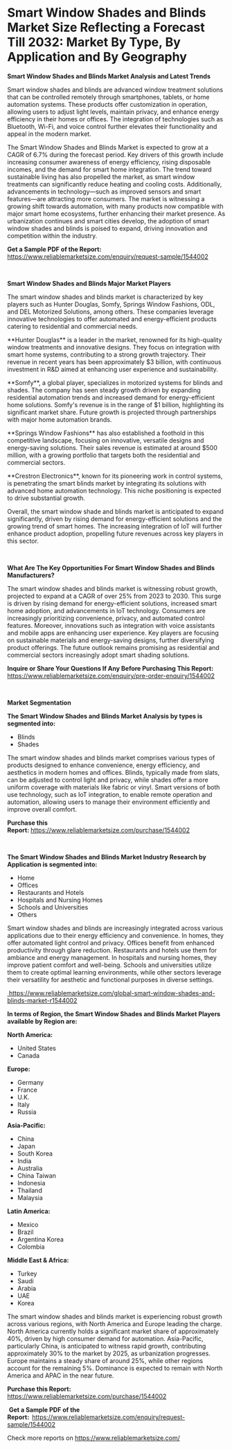 <p><h1>Smart Window Shades and Blinds Market Size Reflecting a Forecast Till 2032: Market By Type, By Application and By Geography</h1></p><p><strong>Smart Window Shades and Blinds Market Analysis and Latest Trends</strong></p>
<p><p>Smart window shades and blinds are advanced window treatment solutions that can be controlled remotely through smartphones, tablets, or home automation systems. These products offer customization in operation, allowing users to adjust light levels, maintain privacy, and enhance energy efficiency in their homes or offices. The integration of technologies such as Bluetooth, Wi-Fi, and voice control further elevates their functionality and appeal in the modern market.</p><p>The Smart Window Shades and Blinds Market is expected to grow at a CAGR of 6.7% during the forecast period. Key drivers of this growth include increasing consumer awareness of energy efficiency, rising disposable incomes, and the demand for smart home integration. The trend toward sustainable living has also propelled the market, as smart window treatments can significantly reduce heating and cooling costs. Additionally, advancements in technology—such as improved sensors and smart features—are attracting more consumers. The market is witnessing a growing shift towards automation, with many products now compatible with major smart home ecosystems, further enhancing their market presence. As urbanization continues and smart cities develop, the adoption of smart window shades and blinds is poised to expand, driving innovation and competition within the industry.</p></p>
<p><strong>Get a Sample PDF of the Report:&nbsp;</strong> <a href="https://www.reliablemarketsize.com/enquiry/request-sample/1544002?utm_campaign=3528&utm_medium=2&utm_source=Github&utm_content=ia&utm_term=05042025&utm_id=smart-window-shades-and-blinds">https://www.reliablemarketsize.com/enquiry/request-sample/1544002</a></p>
<p>&nbsp;</p>
<p><strong>Smart Window Shades and Blinds Major Market Players</strong></p>
<p><p>The smart window shades and blinds market is characterized by key players such as Hunter Douglas, Somfy, Springs Window Fashions, ODL, and DEL Motorized Solutions, among others. These companies leverage innovative technologies to offer automated and energy-efficient products catering to residential and commercial needs.</p><p>**Hunter Douglas** is a leader in the market, renowned for its high-quality window treatments and innovative designs. They focus on integration with smart home systems, contributing to a strong growth trajectory. Their revenue in recent years has been approximately $3 billion, with continuous investment in R&D aimed at enhancing user experience and sustainability.</p><p>**Somfy**, a global player, specializes in motorized systems for blinds and shades. The company has seen steady growth driven by expanding residential automation trends and increased demand for energy-efficient home solutions. Somfy's revenue is in the range of $1 billion, highlighting its significant market share. Future growth is projected through partnerships with major home automation brands.</p><p>**Springs Window Fashions** has also established a foothold in this competitive landscape, focusing on innovative, versatile designs and energy-saving solutions. Their sales revenue is estimated at around $500 million, with a growing portfolio that targets both the residential and commercial sectors.</p><p>**Crestron Electronics**, known for its pioneering work in control systems, is penetrating the smart blinds market by integrating its solutions with advanced home automation technology. This niche positioning is expected to drive substantial growth.</p><p>Overall, the smart window shade and blinds market is anticipated to expand significantly, driven by rising demand for energy-efficient solutions and the growing trend of smart homes. The increasing integration of IoT will further enhance product adoption, propelling future revenues across key players in this sector.</p></p>
<p>&nbsp;</p>
<p><strong>What Are The Key Opportunities For Smart Window Shades and Blinds Manufacturers?</strong></p>
<p><p>The smart window shades and blinds market is witnessing robust growth, projected to expand at a CAGR of over 25% from 2023 to 2030. This surge is driven by rising demand for energy-efficient solutions, increased smart home adoption, and advancements in IoT technology. Consumers are increasingly prioritizing convenience, privacy, and automated control features. Moreover, innovations such as integration with voice assistants and mobile apps are enhancing user experience. Key players are focusing on sustainable materials and energy-saving designs, further diversifying product offerings. The future outlook remains promising as residential and commercial sectors increasingly adopt smart shading solutions.</p></p>
<p><strong>Inquire or Share Your Questions If Any Before Purchasing This Report:</strong> <a href="https://www.reliablemarketsize.com/enquiry/pre-order-enquiry/1544002?utm_campaign=3528&utm_medium=2&utm_source=Github&utm_content=ia&utm_term=05042025&utm_id=smart-window-shades-and-blinds">https://www.reliablemarketsize.com/enquiry/pre-order-enquiry/1544002</a></p>
<p>&nbsp;</p>
<p><strong>Market Segmentation</strong></p>
<p><strong>The Smart Window Shades and Blinds Market Analysis by types is segmented into:</strong></p>
<p><ul><li>Blinds</li><li>Shades</li></ul></p>
<p><p>The smart window shades and blinds market comprises various types of products designed to enhance convenience, energy efficiency, and aesthetics in modern homes and offices. Blinds, typically made from slats, can be adjusted to control light and privacy, while shades offer a more uniform coverage with materials like fabric or vinyl. Smart versions of both use technology, such as IoT integration, to enable remote operation and automation, allowing users to manage their environment efficiently and improve overall comfort.</p></p>
<p><strong>Purchase this Report:&nbsp;</strong><a href="https://www.reliablemarketsize.com/purchase/1544002?utm_campaign=3528&utm_medium=2&utm_source=Github&utm_content=ia&utm_term=05042025&utm_id=smart-window-shades-and-blinds">https://www.reliablemarketsize.com/purchase/1544002</a></p>
<p>&nbsp;</p>
<p><strong>The Smart Window Shades and Blinds Market Industry Research by Application is segmented into:</strong></p>
<p><ul><li>Home</li><li>Offices</li><li>Restaurants and Hotels</li><li>Hospitals and Nursing Homes</li><li>Schools and Universities</li><li>Others</li></ul></p>
<p><p>Smart window shades and blinds are increasingly integrated across various applications due to their energy efficiency and convenience. In homes, they offer automated light control and privacy. Offices benefit from enhanced productivity through glare reduction. Restaurants and hotels use them for ambiance and energy management. In hospitals and nursing homes, they improve patient comfort and well-being. Schools and universities utilize them to create optimal learning environments, while other sectors leverage their versatility for aesthetic and functional purposes in diverse settings.</p></p>
<p><a href="https://www.reliablemarketsize.com/global-smart-window-shades-and-blinds-market-r1544002?utm_campaign=3528&utm_medium=2&utm_source=Github&utm_content=ia&utm_term=05042025&utm_id=smart-window-shades-and-blinds">&nbsp;https://www.reliablemarketsize.com/global-smart-window-shades-and-blinds-market-r1544002</a></p>
<p><strong>In terms of Region, the Smart Window Shades and Blinds Market Players available by Region are:</strong></p>
<p>
    <p> <strong> North America: </strong>
        <ul>
            <li>United States</li>
            <li>Canada</li>
        </ul>
        </p> 
    <p> <strong> Europe: </strong>
        <ul>
            <li>Germany</li>
            <li>France</li>
            <li>U.K.</li>
            <li>Italy</li>
            <li>Russia</li>
        </ul>
        </p> 
    <p> <strong> Asia-Pacific: </strong>
        <ul>
            <li>China</li>
            <li>Japan</li>
            <li>South Korea</li>
            <li>India</li>
            <li>Australia</li>
            <li>China Taiwan</li>
            <li>Indonesia</li>
            <li>Thailand</li>
            <li>Malaysia</li>
        </ul>
        </p> 
    <p> <strong> Latin America: </strong>
        <ul>
            <li>Mexico</li>
            <li>Brazil</li>
            <li>Argentina Korea</li>
            <li>Colombia</li>
        </ul>
        </p> 
    <p> <strong> Middle East & Africa: </strong>
        <ul>
            <li>Turkey</li>
            <li>Saudi</li>
            <li>Arabia</li>
            <li>UAE</li>
            <li>Korea</li>
        </ul>
    </p>
    </p>
<p><p>The smart window shades and blinds market is experiencing robust growth across various regions, with North America and Europe leading the charge. North America currently holds a significant market share of approximately 40%, driven by high consumer demand for automation. Asia-Pacific, particularly China, is anticipated to witness rapid growth, contributing approximately 30% to the market by 2025, as urbanization progresses. Europe maintains a steady share of around 25%, while other regions account for the remaining 5%. Dominance is expected to remain with North America and APAC in the near future.</p></p>
<p><strong>Purchase this Report: </strong><a href="https://www.reliablemarketsize.com/purchase/1544002?utm_campaign=3528&utm_medium=2&utm_source=Github&utm_content=ia&utm_term=05042025&utm_id=smart-window-shades-and-blinds">https://www.reliablemarketsize.com/purchase/1544002</a></p>
<p>&nbsp;<strong>Get a Sample PDF of the Report:&nbsp;&nbsp;</strong><a href="https://www.reliablemarketsize.com/enquiry/request-sample/1544002?utm_campaign=3528&utm_medium=2&utm_source=Github&utm_content=ia&utm_term=05042025&utm_id=smart-window-shades-and-blinds">https://www.reliablemarketsize.com/enquiry/request-sample/1544002</a></p>
<p><strong></strong></p>
<p>Check more reports on <a href="https://www.reliablemarketsize.com/?utm_campaign=3528&utm_medium=2&utm_source=Github&utm_content=ia&utm_term=05042025&utm_id=smart-window-shades-and-blinds">https://www.reliablemarketsize.com/</a></p>